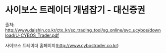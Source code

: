# 사이보스 트레이더 개념잡기 - 대신증권
출처: http://www.daishin.co.kr/ctx_kr/sc_trading_tool/sg_online/svc_ucybos/download/U-CYBOS_Trader.pdf

사이보스 트레이더 홈페이지(http://www.cybostrader.co.kr)
